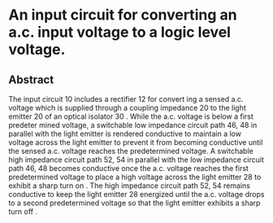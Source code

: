 # An input circuit for converting an a.c. input voltage to a logic level voltage.

## Abstract
The input circuit 10 includes a rectifier 12 for convert ing a sensed a.c. voltage which is supplied through a coupling impedance 20 to the light emitter 20 of an optical isolator 30 . While the a.c. voltage is below a first predeter mined voltage, a switchable low impedance circuit path 46, 48 in parallel with the light emitter is rendered conductive to maintain a low voltage across the light emitter to prevent it from becoming conductive until the sensed a.c. voltage reaches the predetermined voltage. A switchable high impedance circuit path 52, 54 in parallel with the low impedance circuit path 46, 48 becomes conductive once the a.c. voltage reaches the first predetermined voltage to place a high voltage across the light emitter 28 to exhibit a sharp turn on . The high impedance circuit path 52, 54 remains conductive to keep the light emitter 28 energized until the a.c. voltage drops to a second predetermined voltage so that the light emitter exhibits a sharp turn off .